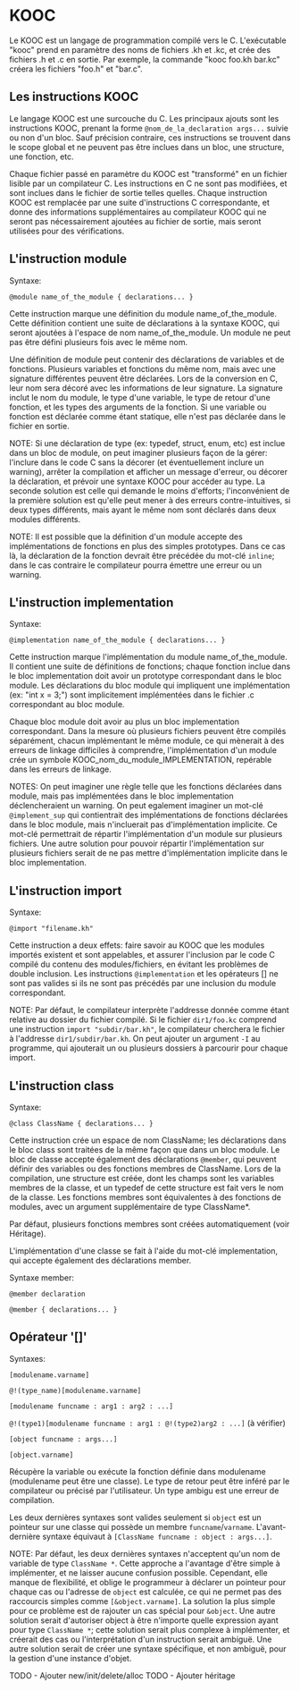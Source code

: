 KOOC
====

Le KOOC est un langage de programmation compilé vers le C. L'exécutable "kooc" prend en paramètre des noms de fichiers .kh et .kc, et crée des fichiers .h et .c en sortie. Par exemple, la commande "kooc foo.kh bar.kc" créera les fichiers "foo.h" et "bar.c".


Les instructions KOOC
---------------------

Le langage KOOC est une surcouche du C. Les principaux ajouts sont les instructions KOOC, prenant la forme `@nom_de_la_declaration args...` suivie ou non d'un bloc. Sauf précision contraire, ces instructions se trouvent dans le scope global et ne peuvent pas être inclues dans un bloc, une structure, une fonction, etc.

Chaque fichier passé en paramètre du KOOC est "transformé" en un fichier lisible par un compilateur C. Les instructions en C ne sont pas modifiées, et sont inclues dans le fichier de sortie telles quelles. Chaque instruction KOOC est remplacée par une suite d'instructions C correspondante, et donne des informations supplémentaires au compilateur KOOC qui ne seront pas nécessairement ajoutées au fichier de sortie, mais seront utilisées pour des vérifications.


L'instruction module
---------------------

Syntaxe:

`@module name_of_the_module { declarations... }`

Cette instruction marque une définition du module name_of_the_module. Cette définition contient une suite de déclarations à la syntaxe KOOC, qui seront ajoutées à l'espace de nom name_of_the_module. Un module ne peut pas être défini plusieurs fois avec le même nom.

Une définition de module peut contenir des déclarations de variables et de fonctions. Plusieurs variables et fonctions du même nom, mais avec une signature différentes peuvent être déclarées. Lors de la conversion en C, leur nom sera décoré avec les informations de leur signature. La signature inclut le nom du module, le type d'une variable, le type de retour d'une fonction, et les types des arguments de la fonction. Si une variable ou fonction est déclarée comme étant statique, elle n'est pas déclarée dans le fichier en sortie.

NOTE: Si une déclaration de type (ex: typedef, struct, enum, etc) est inclue dans un bloc de module, on peut imaginer plusieurs façon de la gérer: l'inclure dans le code C sans la décorer (et éventuellement inclure un warning), arrêter la compilation et afficher un message d'erreur, ou décorer la déclaration, et prévoir une syntaxe KOOC pour accéder au type. La seconde solution est celle qui demande le moins d'efforts; l'inconvénient de la première solution est qu'elle peut mener à des erreurs contre-intuitives, si deux types différents, mais ayant le même nom sont déclarés dans deux modules différents.

NOTE: Il est possible que la définition d'un module accepte des implémentations de fonctions en plus des simples prototypes. Dans ce cas là, la déclaration de la fonction devrait être précédée du mot-clé `inline`; dans le cas contraire le compilateur pourra émettre une erreur ou un warning.


L'instruction implementation
-----------------------------

Syntaxe:

`@implementation name_of_the_module { declarations... }`

Cette instruction marque l'implémentation du module name_of_the_module. Il contient une suite de définitions de fonctions; chaque fonction inclue dans le bloc implementation doit avoir un prototype correspondant dans le bloc module. Les déclarations du bloc module qui impliquent une implémentation (ex: "int x = 3;") sont implicitement implémentées dans le fichier .c correspondant au bloc module.

Chaque bloc module doit avoir au plus un bloc implementation correspondant. Dans la mesure où plusieurs fichiers peuvent être compilés séparément, chacun implémentant le même module, ce qui mènerait à des erreurs de linkage difficiles à comprendre, l'implémentation d'un module crée un symbole KOOC_nom_du_module_IMPLEMENTATION, repérable dans les erreurs de linkage.

NOTES: On peut imaginer une règle telle que les fonctions déclarées dans module, mais pas implémentées dans le bloc implementation déclencheraient un warning. On peut egalement imaginer un mot-clé `@implement_sup` qui contientrait des implémentations de fonctions déclarées dans le bloc module, mais n'incluerait pas d'implémentation implicite. Ce mot-clé permettrait de répartir l'implémentation d'un module sur plusieurs fichiers. Une autre solution pour pouvoir répartir l'implémentation sur plusieurs fichiers serait de ne pas mettre d'implémentation implicite dans le bloc implementation.


L'instruction import
---------------------

Syntaxe:

`@import "filename.kh"`

Cette instruction a deux effets: faire savoir au KOOC que les modules importés existent et sont appelables, et assurer l'inclusion par le code C compilé du contenu des modules/fichiers, en évitant les problèmes de double inclusion. Les instructions `@implementation` et les opérateurs [] ne sont pas valides si ils ne sont pas précédés par une inclusion du module correspondant.

NOTE: Par défaut, le compilateur interprète l'addresse donnée comme étant relative au dossier du fichier compilé. Si le fichier `dir1/foo.kc` comprend une instruction `import "subdir/bar.kh"`, le compilateur cherchera le fichier à l'addresse `dir1/subdir/bar.kh`. On peut ajouter un argument `-I` au programme, qui ajouterait un ou plusieurs dossiers à parcourir pour chaque import.


L'instruction class
--------------------

Syntaxe:

`@class ClassName { declarations... }`

Cette instruction crée un espace de nom ClassName; les déclarations dans le bloc class sont traitées de la même façon que dans un bloc module. Le bloc de classe accepte également des déclarations `@member`, qui peuvent définir des variables ou des fonctions membres de ClassName. Lors de la compilation, une structure est créée, dont les champs sont les variables membres de la classe, et un typedef de cette structure est fait vers le nom de la classe. Les fonctions membres sont équivalentes à des fonctions de modules, avec un argument supplémentaire de type ClassName*.

Par défaut, plusieurs fonctions membres sont créées automatiquement (voir Héritage).

L'implémentation d'une classe se fait à l'aide du mot-clé implementation, qui accepte également des déclarations member.

Syntaxe member:

`@member declaration`

`@member { declarations... }`


Opérateur '[]'
--------------

Syntaxes:

`[modulename.varname]`

`@!(type_name)[modulename.varname]`

`[modulename funcname : arg1 : arg2 : ...]`

`@!(type1)[modulename funcname : arg1 : @!(type2)arg2 : ...]` (à vérifier)

`[object funcname : args...]`

`[object.varname]`

Récupère la variable ou exécute la fonction définie dans modulename (modulename peut être une classe). Le type de retour peut être inféré par le compilateur ou précisé par l'utilisateur. Un type ambigu est une erreur de compilation.

Les deux dernières syntaxes sont valides seulement si `object` est un pointeur sur une classe qui possède un membre `funcname`/`varname`. L'avant-dernière syntaxe équivaut à `[ClassName funcname : object : args...]`.

NOTE: Par défaut, les deux dernières syntaxes n'acceptent qu'un nom de variable de type `ClassName *`. Cette approche a l'avantage d'être simple à implémenter, et ne laisser aucune confusion possible. Cependant, elle manque de flexibilité, et oblige le programmeur à déclarer un pointeur pour chaque cas ou l'adresse de `object` est calculée, ce qui ne permet pas des raccourcis simples comme `[&object.varname]`. La solution la plus simple pour ce problème est de rajouter un cas spécial pour `&object`. Une autre solution serait d'autoriser object à être n'importe quelle expression ayant pour type `ClassName *`; cette solution serait plus complexe à implémenter, et créerait des cas ou l'interprétation d'un instruction serait ambiguë. Une autre solution serait de créer une syntaxe spécifique, et non ambiguë, pour la gestion d'une instance d'objet.

TODO - Ajouter new/init/delete/alloc
TODO - Ajouter héritage
